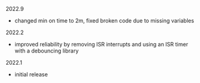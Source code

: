 2022.9
- changed min on time to 2m, fixed broken code due to missing variables

2022.2
- improved reliability by removing ISR interrupts and using an ISR timer with a debouncing library

2022.1
- initial release
